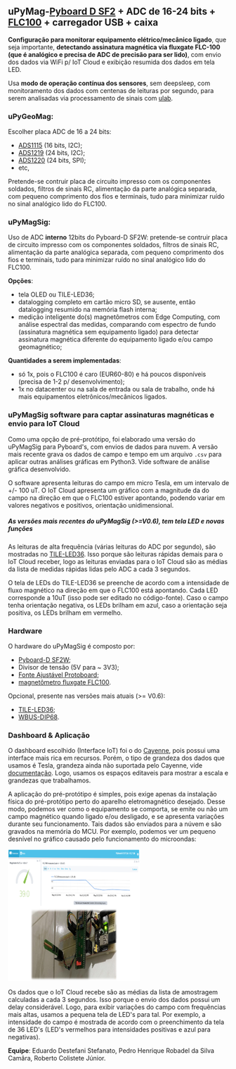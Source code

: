 ## uPyMag-[Pyboard D SF2](https://store.micropython.org/product/PYBD-SF2-W4F2) + ADC de 16-24 bits + [FLC100](https://stefan-mayer.com/en/products/magnetometers-and-sensors/magnetic-field-sensor-flc-100.html) + carregador USB + caixa

**Configuração para monitorar equipamento elétrico/mecânico ligado**, que seja importante, **detectando assinatura magnética via fluxgate FLC-100 (que é analógico e precisa de ADC de precisão para ser lido)**, com envio dos dados via WiFi p/ IoT Cloud e exibição resumida dos dados em tela LED.

Usa **modo de operação contínua dos sensores**, sem deepsleep, com monitoramento dos dados com centenas de leituras por segundo, para serem analisadas via processamento de sinais com [ulab](https://github.com/v923z/micropython-ulab#ulab).

### uPyGeoMag:
Escolher placa ADC de 16 a 24 bits:

- [ADS1115](https://www.ti.com/product/ADS1115) (16 bits, I2C);
- [ADS1219](https://www.ti.com/product/ADS1219) (24 bits, I2C);
- [ADS1220](https://www.ti.com/product/ADS1220) (24 bits, SPI);
- etc,

Pretende-se contruir placa de circuito impresso com os componentes soldados, filtros de sinais RC, alimentação da parte analógica separada, com pequeno comprimento dos fios e terminais, tudo para minimizar ruído no sinal analógico lido do FLC100.

### uPyMagSig:
Uso de ADC **interno** 12bits do Pyboard-D SF2W: pretende-se contruir placa de circuito impresso com os componentes soldados, filtros de sinais RC, alimentação da parte analógica separada, com pequeno comprimento dos fios e terminais, tudo para minimizar ruído no sinal analógico lido do FLC100.

**Opções**:

- tela OLED ou TILE-LED36;
- datalogging completo em cartão micro SD, se ausente, então datalogging resumido na memória flash interna;
- medição inteligente do(s) magnetômetros com Edge Computing, com análise espectral das medidas, comparando com espectro de fundo (assinatura magnética sem equipamento ligado) para detectar assinatura magnética diferente do equipamento ligado e/ou campo geomagnético;

**Quantidades a serem implementadas**:

- só 1x, pois o FLC100 é caro (EUR60-80) e há poucos disponíveis (precisa de 1-2 p/ desenvolvimento);
- 1x no datacenter ou na sala de entrada ou sala de trabalho, onde há mais equipamentos eletrônicos/mecânicos ligados.

### uPyMagSig software para captar assinaturas magnéticas e envio para IoT Cloud

Como uma opção de pré-protótipo, foi elaborado uma versão do uPyMagSig para Pyboard's, com envios de dados para nuvem. A versão mais recente grava os dados de campo e tempo em um arquivo `.csv` para aplicar outras análises gráficas em Python3. Vide software de análise gráfica desenvolvido.

O software apresenta leituras do campo em micro Tesla, em um intervalo de +/- 100 uT. O IoT Cloud apresenta um gráfico com a magnitude da do campo na direção em que o FLC100 estiver apontando, podendo variar em valores negativos e positivos, orientação unidimensional.

##### As versões mais recentes do uPyMagSig (>=V0.6), tem tela LED e novas funções

As leituras de alta frequência (várias leituras do ADC por segundo), são mostradas no [TILE-LED36](https://pybd.io/hw/tile_led36.html#code-samples). Isso porque são leituras rápidas demais para o IoT Cloud receber, logo as leituras enviadas para o IoT Cloud são as médias da lista de medidas rápidas lidas pelo ADC a cada 3 segundos.

O tela de LEDs do TILE-LED36 se preenche de acordo com a intensidade de fluxo magnético na direção em que o FLC100 está apontando. Cada LED corresponde a 10uT (isso pode ser editado no código-fonte). Caso o campo tenha orientação negativa, os LEDs brilham em azul, caso a orientação seja positiva, os LEDs brilham em vermelho. 

### Hardware

O hardware do uPyMagSig é composto por:

- [Pyboard-D SF2W](https://store.micropython.org/product/PYBD-SF2-W4F2);
- Divisor de tensão (5V para ~ 3V3);
- [Fonte Ajustável Protoboard](https://www.filipeflop.com/produto/fonte-ajustavel-protoboard/);
- [magnetômetro fluxgate FLC100](http://md-ecs.com/wp-content/uploads/2016/01/Data-sheet_FLC-100.pdf).

Opcional, presente nas versões mais atuais (>= V0.6):

- [TILE-LED36](https://pybd.io/hw/tile_led36.html#code-samples);
- [WBUS-DIP68](https://pybd.io/hw/wbus_dip68.html).

### Dashboard & Aplicação
O dashboard escolhido (Interface IoT) foi o do [Cayenne](https://cayenne.mydevices.com/cayenne/dashboard/device/c83cf2c0-a811-11eb-883c-638d8ce4c23d), pois possui uma interface mais rica em recursos. Porém, o tipo de grandeza dos dados que usamos é Tesla, grandeza ainda não suportada pelo Cayenne, vide [documentação](https://developers.mydevices.com/cayenne/docs/cayenne-mqtt-api/#magnetometer-widget). Logo, usamos os espaços editaveis para mostrar a escala e grandezas que trabalhamos. 

A aplicação do pré-protótipo é simples, pois exige apenas da instalação física do pré-protótipo perto do aparelho eletromagnético desejado. Desse modo, podemos ver como o equipamento se comporta, se emite ou não um campo magnético quando ligado e/ou desligado, e se apresenta variações durante seu funcionamento. Tais dados são enviados para a núvem e são gravados na memória do MCU. Por exemplo, podemos ver um pequeno desnível no gráfico causado pelo funcionamento do microondas:

<img src="img/dashboardon_aplication-on.png" width="300" height="300" />

Os dados que o IoT Cloud recebe são as médias da lista de amostragem calculadas a cada 3 segundos. Isso porque o envio dos dados possui um delay considerável. Logo, para exibir variações do campo com frequências mais altas, usamos a pequena tela de LED's para tal. Por exemplo, a intensidade do campo é mostrada de acordo com o preenchimento da tela de 36 LED's (LED's vermelhos para intensidades positivas e azul para negativas).

**Equipe**: Eduardo Destefani Stefanato, Pedro Henrique Robadel da Silva Camâra, Roberto Colistete Júnior.
